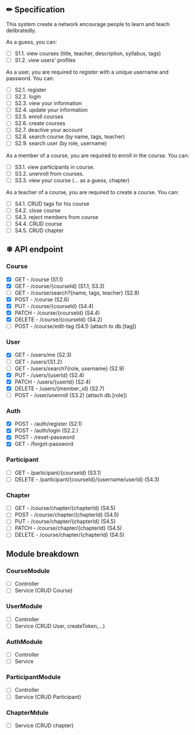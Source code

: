 ## ✏ Specification
This system create a network encourage people to learn and teach delibratedly.

As a guess, you can:
- [ ] S1.1. view courses (title, teacher, description, syllabus, tags)
- [ ] S1.2. view users' profiles

As a user, you are required to register with a unique username and password. You can:
- [ ] S2.1. register
- [ ] S2.2. login
- [ ] S2.3. view your information
- [ ] S2.4. update your information
- [ ] S2.5. enroll courses
- [ ] S2.6. create courses
- [ ] S2.7. deactive your account
- [ ] S2.8. search course (by name, tags, teacher)
- [ ] S2.9. search user (by role, username)

As a member of a course, you are required to enroll in the course. You can:
- [ ] S3.1. view participants in course.
- [ ] S3.2. unenroll from courses.
- [ ] S3.3. view your course (... as a guess, chapter)

As a teacher of a course, you are required to create a course. You can:
- [ ] S4.1. CRUD tags for his course
- [ ] S4.2. close course
- [ ] S4.3. reject members from course
- [ ] S4.4. CRUD course
- [ ] S4.5. CRUD chapter

## ❄ API endpoint


### Course
- [x] GET - /course (S1.1)
- [x] GET - /course/{courseId} (S1.1, S3.3)
- [ ] GET - /course/search?{name, tags, teacher} (S2.8)
- [x] POST - /course (S2.6)
- [x] PUT - /course/{courseId} (S4.4)
- [x] PATCH - /course/{courseId} (S4.4)
- [x] DELETE - /course/{courseId} (S4.2)
- [ ] POST - /course/edit-tag (S4.1) (attach to db.[tag])
### User
- [x] GET - /users/me (S2.3)
- [ ] GET - /users/{S1.2}
- [ ] GET - /users/search?{role, username} (S2.9)
- [x] PUT - /users/{userId} (S2.4)
- [x] PATCH - /users/{userId} (S2.4)
- [x] DELETE - /users/{member_id} (S2.7)
- [ ] POST - /user/unenroll (S3.2) (attach db.[role])
### Auth
- [x] POST - /auth/register (S2.1)
- [x] POST - /auth/login (S2.2.)
- [x] POST - /reset-password
- [x] GET - /forgot-password

### Participant
- [ ] GET - /participant/{courseId} (S3.1)
- [ ] DELETE - /participant/{courseId}/{username/userId} (S4.3)

### Chapter
- [ ] GET - /course/chapter/{chapterId} (S4.5)
- [ ] POST - /course/chapter/{chapterId} (S4.5)
- [ ] PUT - /course/chapter/{chapterId} (S4.5)
- [ ] PATCH - /course/chapter/{chapterId} (S4.5)
- [ ] DELETE - /course/chapter/{chapterId} (S4.5)

## Module breakdown
### CourseModule 
- [ ] Controller
- [ ] Service (CRUD Course)
### UserModule
- [ ] Controller
- [ ] Service (CRUD User, createToken,...)
### AuthModule
- [ ] Controller 
- [ ] Service
### ParticipantModule
- [ ] Controller
- [ ] Service (CRUD Participant)
### ChapterMdule
- [ ] Service (CRUD chapter)
